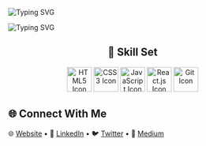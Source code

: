 
![Typing SVG](https://readme-typing-svg.demolab.com?font=Fira+Code&pause=1000&width=500&lines=👋Hey!😉+Welcome+To+Kelvin's+Space+Here😎.+;I'm+an+Interactive+Developer👌.+;Specializing+in+Software+Engineering👨‍💻.)

![Typing SVG](https://readme-typing-svg.demolab.com?font=Fira+Code&pause=1000&width=500&lines=Code+architect+weaving+dreams+into+reality.+I+don't+just+write+code;I+sculpt+it+with+intention.+An+advocate+for+clean,+scalable,+and+modular+solutions.+Open-source+enthusiast+with+a+love+for+contributing+to+impactful+projects.+When+I'm+not+pushing+commits,+you'll+find+me+exploring+the+realms+of+technology,+always+seeking+the+next+challenge+to+conquer)

<!-- Skill Set Section -->
<h2 align="center">🚀 Skill Set</h2>

<!-- Skill Set Icons with Text -->
<p align="center">
  <img src="https://your-html5-icon-url" alt="HTML5 Icon" width="50">
  <img src="https://your-css3-icon-url" alt="CSS3 Icon" width="50">
  <img src="https://your-js-icon-url" alt="JavaScript Icon" width="50">
  <img src="https://your-react-icon-url" alt="React.js Icon" width="50">
  <img src="https://your-git-icon-url" alt="Git Icon" width="50">
</p>


## 🌐 Connect With Me

🌐 [Website](https://6496e67cdf9c3f5738a94346--kelvin-njuiri.netlify.app/) •
📱 [LinkedIn](https://www.linkedin.com/in/kelvin-njuiri/) •
🐦 [Twitter](https://twitter.com/k_njuiri) •
📝 [Medium](https://medium.com/@knjuiri)
